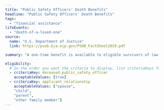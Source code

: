 ```yaml
---
title: "Public Safety Officers' Death Benefits"
headline: "Public Safety Officers' Death Benefits"
tags:
  - "financial assistance"
lifeEvents:
  - "death-of-a-loved-one"
source:
  name: "U.S. Department of Justice"
  link: https://psob.bja.ojp.gov/PSOB_FactSheet2019.pdf

summary: "A one-time benefit is available to eligible survivors of law enforcement officers, firefighters, and other first responders whose deaths were the direct result of an injury sustained in the line of duty on or after September 29, 1976."

eligibility:
  # In the order you want the criteria to display, list criteriaKeys from the csv here, each followed by a comma-separated list of which values indicate eligibility for that criteria. Wrap individual values in quotes if they have inner commas.
  - criteriaKey: deceased_public_safety_officer
    acceptableValues: [true]
  - criteriaKey: applicant_relationship
    acceptableValues: ["spouse", 
    "child", 
    "parent", 
    "other family member"]
---
```

